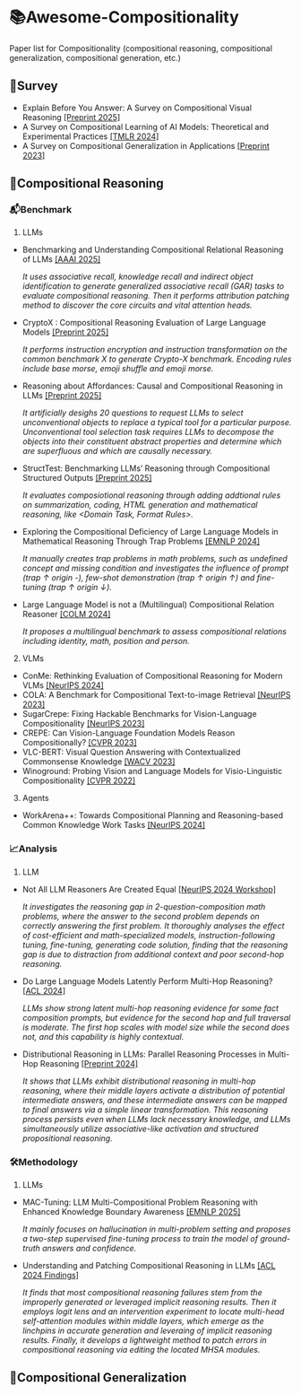 # 📚Awesome-Compositionality
Paper list for Compositionality (compositional reasoning, compositional generalization, compositional generation, etc.)




## 📑Survey
- Explain Before You Answer: A Survey on Compositional Visual Reasoning [[Preprint 2025]](https://arxiv.org/abs/2508.17298)
- A Survey on Compositional Learning of AI Models: Theoretical and Experimental Practices [[TMLR 2024]](https://arxiv.org/abs/2406.08787)
- A Survey on Compositional Generalization in Applications [[Preprint 2023]](https://arxiv.org/abs/2302.01067)




## 🧠Compositional Reasoning
### 📬Benchmark
1. LLMs
- Benchmarking and Understanding Compositional Relational Reasoning of LLMs [[AAAI 2025]](https://ojs.aaai.org/index.php/AAAI/article/view/34170)

  *It uses associative recall, knowledge recall and indirect object identification to generate generalized associative recall (GAR) tasks to evaluate compositional reasoning. Then it performs attribution patching method to discover the core circuits and vital attention heads.*

- CryptoX : Compositional Reasoning Evaluation of Large Language Models [[Preprint 2025]](https://arxiv.org/abs/2502.07813)

  *It performs instruction encryption and instruction transformation on the common benchmark X to generate Crypto-X benchmark. Encoding rules include base morse, emoji shuffle and emoji morse.*

- Reasoning about Affordances: Causal and Compositional Reasoning in LLMs [[Preprint 2025]](https://arxiv.org/abs/2502.16606)

  *It artificially desighs 20 questions to request LLMs to select unconventional objects to replace a typical tool for a particular purpose. Unconventional tool selection task requires LLMs to decompose the objects into their constituent abstract properties and determine which are superfluous and which are causally necessary.*

- StructTest: Benchmarking LLMs’ Reasoning through Compositional Structured Outputs [[Preprint 2025]](https://arxiv.org/abs/2412.18011)

  *It evaluates composiotional reasoning through adding addtional rules on summarization, coding, HTML generation and mathematical reasoning, like <Domain Task, Format Rules>.*

- Exploring the Compositional Deficiency of Large Language Models in Mathematical Reasoning Through Trap Problems [[EMNLP 2024]](https://aclanthology.org/2024.emnlp-main.915/)

  *It manually creates trap problems in math problems, such as undefined concept and missing condition and investigates the influence of prompt (trap ↑ origin -), few-shot demonstration (trap ↑ origin ↑) and fine-tuning (trap ↑ origin ↓).*

- Large Language Model is not a (Multilingual) Compositional Relation Reasoner [[COLM 2024]](https://openreview.net/forum?id=wLQ3I0F1oj)

  *It proposes a multilingual benchmark to assess compositional relations including identity, math, position and person.*

2. VLMs
- ConMe: Rethinking Evaluation of Compositional Reasoning for Modern VLMs [[NeurIPS 2024]](https://proceedings.neurips.cc/paper_files/paper/2024/hash/28aad3b3b315d86910d7f4ee2867dfa4-Abstract-Datasets_and_Benchmarks_Track.html)
- COLA: A Benchmark for Compositional Text-to-image Retrieval [[NeurIPS 2023]](https://proceedings.neurips.cc/paper_files/paper/2023/hash/917cd410aa55b61594fa2a6f6e5a9e94-Abstract-Datasets_and_Benchmarks.html)
- SugarCrepe: Fixing Hackable Benchmarks for Vision-Language Compositionality [[NeurIPS 2023]](https://proceedings.neurips.cc/paper_files/paper/2023/hash/63461de0b4cb760fc498e85b18a7fe81-Abstract-Datasets_and_Benchmarks.html)
- CREPE: Can Vision-Language Foundation Models Reason Compositionally? [[CVPR 2023]](https://openaccess.thecvf.com/content/CVPR2023/html/Ma_CREPE_Can_Vision-Language_Foundation_Models_Reason_Compositionally_CVPR_2023_paper.html)
- VLC-BERT: Visual Question Answering with Contextualized Commonsense Knowledge [[WACV 2023]](https://openaccess.thecvf.com/content/WACV2023/html/Ravi_VLC-BERT_Visual_Question_Answering_With_Contextualized_Commonsense_Knowledge_WACV_2023_paper.html)
- Winoground: Probing Vision and Language Models for Visio-Linguistic Compositionality [[CVPR 2022]](https://openaccess.thecvf.com/content/CVPR2022/html/Thrush_Winoground_Probing_Vision_and_Language_Models_for_Visio-Linguistic_Compositionality_CVPR_2022_paper)

3. Agents
- WorkArena++: Towards Compositional Planning and Reasoning-based Common Knowledge Work Tasks [[NeurIPS 2024]](https://proceedings.neurips.cc/paper_files/paper/2024/hash/0b82662b6c32e887bb252a74d8cb2d5e-Abstract-Datasets_and_Benchmarks_Track.html)




### 📈Analysis
1. LLM
- Not All LLM Reasoners Are Created Equal [[NeurIPS 2024 Workshop]](https://arxiv.org/abs/2410.01748)

  *It investigates the reasoning gap in 2-question-composition math problems, where the answer to the second problem depends on correctly answering the first problem. It thoroughly analyses the effect of cost-efficient and math-specialized models, instruction-following tuning, fine-tuning, generating code solution, finding that the reasoning gap is due to distraction from additional context and poor second-hop reasoning.*

- Do Large Language Models Latently Perform Multi-Hop Reasoning? [[ACL 2024]](https://aclanthology.org/2024.acl-long.550/)

  *LLMs show strong latent multi-hop reasoning evidence for some fact composition prompts, but evidence for the second hop and full traversal is moderate. The first hop scales with model size while the second does not, and this capability is highly contextual.*

- Distributional Reasoning in LLMs: Parallel Reasoning Processes in Multi-Hop Reasoning [[Preprint 2024]](https://arxiv.org/abs/2406.13858)

  *It shows that LLMs exhibit distributional reasoning in multi-hop reasoning, where their middle layers activate a distribution of potential intermediate answers, and these intermediate answers can be mapped to final answers via a simple linear transformation. This reasoning process persists even when LLMs lack necessary knowledge, and LLMs simultaneously utilize associative-like activation and structured propositional reasoning.*




### 🛠️Methodology

1. LLMs
- MAC-Tuning: LLM Multi-Compositional Problem Reasoning with Enhanced Knowledge Boundary Awareness [[EMNLP 2025]](https://arxiv.org/abs/2504.21773)

  *It mainly focuses on hallucination in multi-problem setting and proposes a two-step supervised fine-tuning process to train the model of ground-truth answers and confidence.*

- Understanding and Patching Compositional Reasoning in LLMs [[ACL 2024 Findings]](https://aclanthology.org/2024.findings-acl.576/)

  *It finds that most compositional reasoning failures stem from the improperly generated or leveraged implicit reasoning results. Then it employs logit lens and an intervention experiment to locate multi-head self-attention modules within middle layers, which emerge as the linchpins in accurate generation and leveraing of implicit reasoning results. Finally, it develops a lightweight method to patch errors in compositional reasoning via editing the located MHSA modules.*




## 🤖Compositional Generalization
